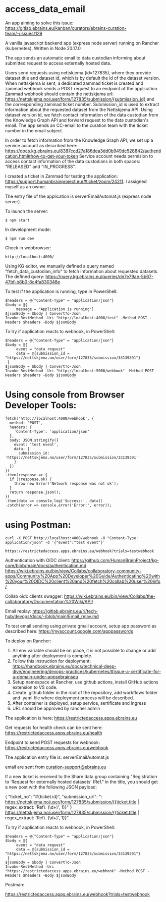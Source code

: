 # access_data_email

An app aiming to solve this issue: https://gitlab.ebrains.eu/kanban/curators/ebrains-curation-team/-/issues/129

A vanilla javascript backend app (express node server) running on Rancher (kubernetes). Written in Node 20.17.0

The app sends an automatic email to data custodian informing about submitted request to access externally hosted data.

Users send requests using nettskjema (id=127835), where they provide dataset title and dataset id, which is by default the id of the dataset version. When nettskjema is sent, a dedicated zammad ticket is created and zammad webhook sends a POST request to an endpoint of the application. Zammad webhook should contain the nettskjema url: https://nettskjema.no/user/form/127835/submission/{submission_id} and the corresponding zammad ticket number. Submission_id is used to extract information about the requested dataset from the Nettskjema API. Using dataset version id, we fetch contact information of the data custodian from the Knowledge Graph API and forward request to the data custodian's email. The app sends an CC-email to the curation team with the ticket number in the email subject.

In order to fetch information from the Knowledge Graph API, we set up a service account as described here: https://docs.kg.ebrains.eu/8387ccd27a186dea3dd0b949dc528842/authentication.html#how-to-get-your-token
Service account needs permision to access contact information of the data custodians in both spaces: "RELEASED" and "IN_PROGRESS".

I created a ticket in Zammad for testing the application: https://support.humanbrainproject.eu/#ticket/zoom/24211. I assigned myself as an owner.

The entry file of the application is serverEmailAutomat.js (express node server).

To launch the server:

```
$ npm start
```

In development mode:

```
$ npm run dev
```

Check in webbrowser:

```
http://localhost:4000/
```

Using KG editor, we manually defined a query named "fetch_data_custodian_info" to fetch information about requested datasets.  
The defined query: https://query.kg.ebrains.eu/queries/de7e79ae-5b67-47bf-b8b0-8c4fa830348e

To test if the application is running, type in PowerShell:

```
$headers = @{"Content-Type" = "application/json"}
$body = @{
     message = "Application is running"}
$jsonBody = $body | ConvertTo-Json
Invoke-RestMethod -Uri "http://localhost:4000/test" -Method POST -Headers $headers -Body $jsonBody
```

To try if application reacts to webhook, in PowerShell:

```
$headers = @{"Content-Type" = "application/json"}
$body = @{
     event = "data request"
     data = @{submission_id = "https://nettskjema.no/user/form/127835/submission/33139391"}
 }
$jsonBody = $body | ConvertTo-Json
Invoke-RestMethod -Uri "http://localhost:5000/webhook" -Method POST -Headers $headers -Body $jsonBody
```

# Using console from Browser Developer Tools:

```
fetch('http://localhost:4000/webhook', {
  method: 'POST',
  headers: {
    'Content-Type': 'application/json'
  },
  body: JSON.stringify({
    event: 'test event',
    data: {
      submission_id: 'https://nettskjema.no/user/form/127835/submission/33139391'
    }
  })
})
.then(response => {
  if (!response.ok) {
    throw new Error('Network response was not ok');
  }
  return response.json();
})
.then(data => console.log('Success:', data))
.catch(error => console.error('Error:', error));

```

# using Postman:

```
curl -X POST http://localhost:4000/webhook -H "Content-Type: application/json" -d '{"event":"test event"}'
```

```
https://restrictedaccess.apps.ebrains.eu/webhook?trials=testwebhook
```

Authentication with OIDC client:
https://github.com/HumanBrainProject/kg-core/blob/main/docs/authentication.md
https://wiki.ebrains.eu/bin/view/Collabs/collaboratory-community-apps/Community%20App%20Developer%20Guide/Authenticating%20with%20your%20OIDC%20client%20and%20fetch%20collab%20user%20info/

Collab oidc clients swagger:
https://wiki.ebrains.eu/bin/view/Collabs/the-collaboratory/Documentation%20Wiki/API/

Email replay:
https://gitlab.ebrains.eu/ri/tech-hub/devops/docs/-/blob/main/Email_relay.md

To test email sending using private gmail account, setup app password as described here:
https://myaccount.google.com/apppasswords

To deploy on Rancher:

1. All env variable should be on place, it is not possible to change or add anything after deployment is complete.
2. Follow this instruction for deployment: https://handbook.ebrains.eu/docs/technical-deep-dive/engineering/devops-practices/kubernetes/#issue-a-certificate-for-a-domain-under-appsebrainseu
3. Setup namespace at Rancher, use github actions, install GitHub actions extension to VS code.
4. Create .github folder in the root of the repository, add workflows folder and .yaml file where deployment process will be described.
5. After container is deployed, setup service, sertificate and ingress
6. URL should be approved by rancher admin

The application is here:
https://restrictedaccess.apps.ebrains.eu

Get requests for health check can be sent here:
https://restrictedaccess.apps.ebrains.eu/health

Endpoint to send POST requests for webhook:
https://restrictedaccess.apps.ebrains.eu/webhook

The application entry file is: serverEmailAutomat.js

email are sent from curation-support@ebrains.eu

If a new ticket is received to the Share data group containing "Registration to ‘Request for externally hosted datasets’ (Ref." in the title, you should get a new post with the following JSON payload:

{
"ticket_no": "#{ticket.id}",
"submission_url": ": https://nettskjema.no/user/form/127835/submission/{{ticket.title | regex_extract: 'Ref\\. (\\d+)', 1}}"
}
https://nettskjema.no/user/form/127835/submission/{{ticket.title | regex_extract: 'Ref\\. (\\d+)', 1}}"

To try if application reacts to webhook, in PowerShell:

```
$headers = @{"Content-Type" = "application/json"}
$body = @{
     event = "data request"
     data = @{submission_id = "https://nettskjema.no/user/form/127835/submission/33139391"}
 }
$jsonBody = $body | ConvertTo-Json
Invoke-RestMethod -Uri "https://restrictedaccess.apps.ebrains.eu/webhook" -Method POST -Headers $headers -Body $jsonBody
```

Postman:

https://restrictedaccess.apps.ebrains.eu/webhook?trials=testwebhook
